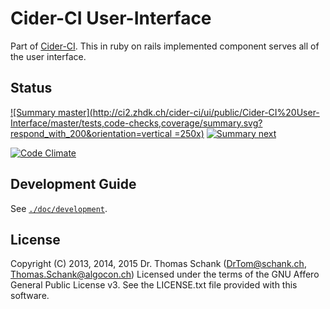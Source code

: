 Cider-CI User-Interface 
=======================

Part of [Cider-CI](https://github.com/cider-ci/cider-ci). This in ruby on rails
implemented component serves all of the user interface. 


## Status

[![Summary master](http://ci2.zhdk.ch/cider-ci/ui/public/Cider-CI%20User-Interface/master/tests,code-checks,coverage/summary.svg?respond_with_200&orientation=vertical =250x)](http://ci2.zhdk.ch/cider-ci/ui/public/Cider-CI%20User-Interface/master/tests,code-checks,coverage/summary.html)
[![Summary next](http://ci2.zhdk.ch/cider-ci/ui/public/Cider-CI%20User-Interface/next/tests,code-checks,coverage/summary.svg?respond_with_200&orientation=vertical)](http://ci2.zhdk.ch/cider-ci/ui/public/Cider-CI%20User-Interface/next/tests,code-checks,coverage/summary.html)

[![Code Climate](https://codeclimate.com/github/cider-ci/cider-ci_user-interface/badges/gpa.svg)](https://codeclimate.com/github/cider-ci/cider-ci_user-interface)

## Development Guide

See [`./doc/development`](./doc/development.mkd).

## License

Copyright (C) 2013, 2014, 2015 Dr. Thomas Schank  (DrTom@schank.ch, Thomas.Schank@algocon.ch)
Licensed under the terms of the GNU Affero General Public License v3.
See the LICENSE.txt file provided with this software.
